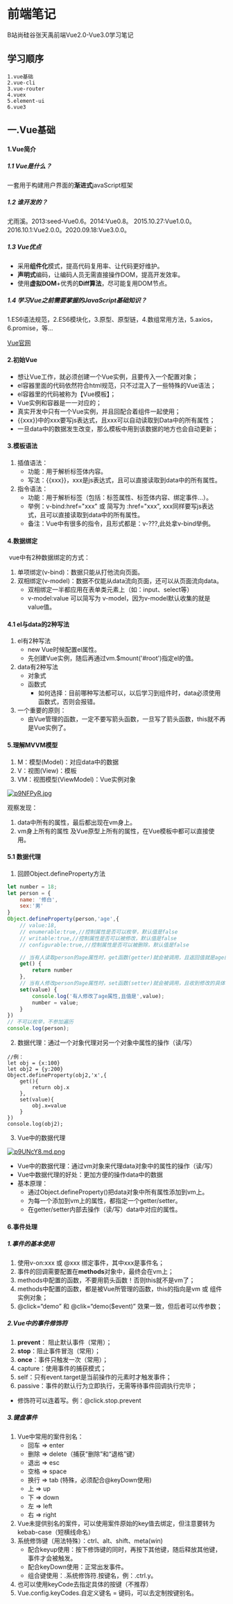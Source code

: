 # 前端笔记
B站尚硅谷张天禹前端Vue2.0-Vue3.0学习笔记

## 学习顺序

```
1.vue基础
2.vue-cli
3.vue-router
4.vuex
5.element-ui
6.vue3
```

## 一.Vue基础

#### 1.Vue简介

##### 1.1 Vue是什么？

一套用于构建用户界面的**渐进式**javaScript框架

[^渐进式]: Vue可以自底向上逐层的应用。简单应用：只需一个轻量小巧的核心库。复杂应用：可以引入各式各样的Vue插件库

##### 1.2 谁开发的？

尤雨溪。2013:seed-Vue0.6。2014:Vue0.8。 2015.10.27:Vue1.0.0。2016.10.1:Vue2.0.0。2020.09.18:Vue3.0.0。

##### 1.3 Vue优点

- 采用**组件化**模式，提高代码复用率、让代码更好维护。
- **声明式**编码，让编码人员无需直接操作DOM，提高开发效率。
- 使用**虚拟DOM**+优秀的**Diff算法**，尽可能复用DOM节点。

##### 1.4 学习Vue之前需要掌握的JavaScript基础知识？

1.ES6语法规范，2.ES6模块化，3.原型、原型链，4.数组常用方法，5.axios，6.promise，等...

[Vue官网](https://cn.vuejs.org/)

#### 2.初始Vue

- 想让Vue工作，就必须创建一个Vue实例，且要传入一个配置对象；
- el容器里面的代码依然符合html规范，只不过混入了一些特殊的Vue语法；
- el容器里的代码被称为【Vue模板】；
- Vue实例和容器是一一对应的；
- 真实开发中只有一个Vue实例，并且回配合着组件一起使用；
-  {{xxx}}中的xxx要写js表达式，且xxx可以自动读取到Data中的所有属性；
- 一旦data中的数据发生改变，那么模板中用到该数据的地方也会自动更新；

#### 3.模板语法

1. 插值语法：
   - 功能：用于解析标签体内容。
   - 写法：{{xxx}}，xxx是js表达式，且可以直接读取到data中的所有属性。
2. 指令语法：
   - 功能：用于解析标签（包括：标签属性、标签体内容、绑定事件...）。
   - 举例：v-bind:href="xxx" 或 简写为 :href="xxx", xxx同样要写js表达式，且可以直接读取到data中的所有属性。
   - 备注：Vue中有很多的指令，且形式都是：v-???,此处拿v-bind举例。

#### 4.数据绑定

​	vue中有2种数据绑定的方式：

1. 单项绑定(v-bind)：数据只能从打他流向页面。
2. 双相绑定(v-model)：数据不仅能从data流向页面，还可以从页面流向data。
   - 双相绑定一半都应用在表单类元素上（如：input、select等）
   - v-model:value 可以简写为 v-model，因为v-model默认收集的就是value值。

#### 4.1 el与data的2种写法

1. el有2种写法
   - new Vue时候配置el属性。
   - 先创建Vue实例，随后再通过vm.$mount('#root')指定el的值。
2. data有2种写法
   - 对象式
   - 函数式
     - 如何选择：目前哪种写法都可以，以后学习到组件时，data必须使用函数式，否则会报错。
3. 一个重要的原则：
   - 由Vue管理的函数，一定不要写箭头函数，一旦写了箭头函数，this就不再是Vue实例了。

#### 5.理解MVVM模型

1. M：模型(Model)：对应data中的数据
2. V：视图(View)：模板
3. VM：视图模型(ViewModel)：Vue实例对象

[![p9NFPyR.jpg](README.assets/p9NFPyR.jpg)](https://imgse.com/i/p9NFPyR)

观察发现：

1. data中所有的属性，最后都出现在vm身上。
2. vm身上所有的属性 及Vue原型上所有的属性，在Vue模板中都可以直接使用。

#### 5.1 数据代理

1. 回顾Object.defineProperty方法

```js
let number = 18;
let person = {
    name: '修白',
    sex:'男'
}
Object.defineProperty(person,'age',{
    // value:18,
    // enumerable:true,//控制属性是否可以枚举，默认值是false
    // writable:true,//控制属性是否可以被修改，默认值是false
    // configurable:true,//控制属性是否可以被删除，默认值是false

    // 当有人读取person的age属性时，get函数(getter)就会被调用，且返回值就是age的值
    get() {
        return number
    },
    // 当有人修改person的age属性时，set函数(setter)就会被调用，且收到修改的具体值
    set(value) {
        console.log('有人修改了age属性,且值是',value);
        number = value;
    }
})
// 不可以枚举，不参加遍历
console.log(person);
```

2. 数据代理：通过一个对象代理对另一个对象中属性的操作（读/写）

```
//例：
let obj = {x:100}
let obj2 = {y:200}
Object.defineProperty(obj2,'x',{
    get(){
    	return obj.x
    },
    set(value){
    	obj.x=value
    }
})
console.log(obj2);
```

3. Vue中的数据代理

[![p9UNcY8.md.png](README.assets/p9UNcY8.md.png)](https://imgse.com/i/p9UNcY8)

- Vue中的数据代理：通过vm对象来代理data对象中的属性的操作（读/写）
- Vue中数据代理的好处：更加方便的操作data中的数据
- 基本原理：
  - 通过Object.defineProperty()把data对象中所有属性添加到vm上。
  - 为每一个添加到vm上的属性，都指定一个getter/setter。
  - 在getter/setter内部去操作（读/写）data中对应的属性。

#### 6.事件处理

##### 1.事件的基本使用

1. 使用v-on:xxx 或 @xxx 绑定事件，其中xxx是事件名；
2. 事件的回调需要配置在**methods**对象中，最终会在vm上；
3. methods中配置的函数，不要用箭头函数！否则this就不是vm了；
4. methods中配置的函数，都是被Vue所管理的函数，this的指向是vm 或 组件实例对象；
5. @click=“demo” 和 @clik=“demo($event)” 效果一致，但后者可以传参数；

##### 2.Vue中的事件修饰符

1. **prevent**： 阻止默认事件（常用）；
2. **stop**：阻止事件冒泡（常用）；
3. **once**：事件只触发一次（常用）；
4. capture：使用事件的捕获模式；
5. self：只有event.target是当前操作的元素时才触发事件；
6. passive：事件的默认行为立即执行，无需等待事件回调执行完毕；


- 修饰符可以连着写。例：@click.stop.prevent

##### 3.键盘事件

1. Vue中常用的案件别名：
   - 回车 => enter
   - 删除 => delete（捕获“删除”和“退格”键）
   - 退出 => esc
   - 空格 => space
   - 换行 => tab (特殊，必须配合@keyDown使用)
   - 上 => up
   - 下 => down
   - 左 => left
   - 右 => right
2. Vue未提供别名的案件，可以使用案件原始的key值去绑定，但注意要转为kebab-case（短横线命名）
3. 系统修饰键（用法特殊）：ctrl、alt、shift、meta(win)
   - 配合keyup使用：按下修饰键的同时，再按下其他键，随后释放其他键，事件才会被触发。
   - 配合keyDown使用：正常出发事件。
   - 组合键使用：.系统修饰符.按键名，例：.ctrl.y。
4. 也可以使用keyCode去指定具体的按键（不推荐）
5. Vue.config.keyCodes.自定义键名 = 键码，可以去定制按键别名。
